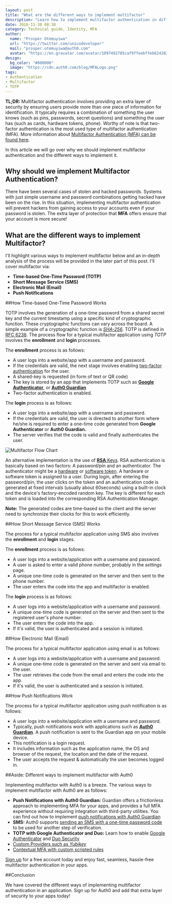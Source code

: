 ```yaml
---
layout: post
title: "What are the different ways to implement multifactor"
description: "Learn how to implement multifactor authentication in different ways!"
date: 2016-11-30 08:30
category: Technical guide, Identity, MFA
author:
  name: "Prosper Otemuyiwa"
  url: "https://twitter.com/unicodeveloper"
  mail: "prosper.otemuyiwa@auth0.com"
  avatar: "https://en.gravatar.com/avatar/1097492785caf9ffeebffeb624202d8f?s=200"
design:
  bg_color: "#000000"
  image: "https://cdn.auth0.com/blog/MFALogo.png"
tags:
- Authentication
- Multifactor
- TOTP
---
```


**TL;DR:** Multifactor authentication involves providing an extra layer of security by ensuring users provide more than one piece of information for identification. It typically requires a combination of something the user knows (such as pins, passwords, secret questions) and something the user has (such as cards, hardware tokens, phone). Worthy of note is that two-factor authentication is the most used type of multifactor authentication (MFA). More information about [Multifactor Authentication (MFA) can be found here](https://auth0.com/docs/multifactor-authentication).

In this article we will go over why we should implement multifactor authentication and the different ways to implement it.

## Why should we implement Multifactor Authentication?

There have been several cases of stolen and hacked passwords. Systems with just simple username and password combinations getting hacked have been on the rise. In this situation, implementing multifactor authentication will prevent hackers from gaining access to your accounts even if your password is stolen. The extra layer of protection that **MFA** offers ensure that your account is more secure!

## What are the different ways to implement Multifactor?

I'll highlight various ways to implement multifactor below and an in-depth analysis of the process will be provided in the later part of this post. I'll cover multifactor via:

* **Time-based One-Time Password (TOTP)**
* **Short Message Service (SMS)**
* **Electronic Mail (Email)**
* **Push Notifications**

##How Time-based One-Time Password Works

TOTP involves the generation of a one-time password from a shared secret key and the current timestamp using a specific kind of cryptographic function. These cryptographic functions can vary across the board. A simple example of a cryptographic function is [*SHA-256*](https://en.wikipedia.org/wiki/SHA-2). TOTP is defined in [RFC 6238](https://tools.ietf.org/html/rfc6238). The process flow for a typical multifactor application using *TOTP* involves the **enrollment** and **login** processes.

The **enrollment** process is as follows:

* A user logs into a website/app with a username and password.
* If the credentials are valid, the next stage involves enabling [two-factor authentication](https://auth0.com/learn/two-factor-authentication/) for the user.
* A shared-key is requested (in form of text or QR code)
* The key is stored by an app that implements TOTP such as [**Google Authenticator**](https://play.google.com/store/apps/details?id=com.google.android.apps.authenticator2&hl=en), or [**Auth0 Guardian**](https://auth0.com/blog/announcing-Auth0-Guardian-a-new-way-to-login/)
* Two-factor authentication is enabled.

The **login** process is as follows:

* A user logs into a website/app with a username and password.
* If the credentials are valid, the user is directed to another form where he/she is required to enter a one-time code generated from **Google Authenticator** or **Auth0 Guardian.**
* The server verifies that the code is valid and finally authenticates the user.

![Multifactor Flow Chart](https://cdn.auth0.com/blog/twofa/Flowchart.png)

An alternative implementation is the use of [**RSA** Keys](https://tools.ietf.org/html/draft-rsa-dsa-sha2-256-03). RSA authentication is basically based on two factors: A password/pin and an authenticator. The authenticator might be a [hardware](http://hitachi-id.com/concepts/hardware_token.html) or [software token](https://en.wikipedia.org/wiki/Software_token). A hardware or software token is assigned to a user. During login, after entering the password/pin, the user clicks on the token and an authentication code is generated at fixed intervals (usually about 60seconds) using a built-in clock and the device's factory-encoded random key. The key is different for each token and is loaded into the corresponding RSA Authentication Manager.

**Note:** The generated codes are time-based so the client and the server need to synchronize their clocks for this to work efficiently.

##How Short Message Service (SMS) Works

The process for a typical multifactor application using SMS also involves the **enrollment** and **login** stages.

The **enrollment** process is as follows:

* A user logs into a website/application with a username and password.
* A user is asked to enter a valid phone number, probably in the *settings* page.
* A unique one-time code is generated on the server and then sent to the phone number.
* The user enters the code into the app and multifactor is enabled.

The **login** process is as follows:

* A user logs into a website/application with a username and password.
* A unique one-time code is generated on the server and then sent to the registered user's phone number.
* The user enters the code into the app.
* If it's valid, the user is authenticated and a session is initiated.

##How Electronic Mail (Email)

The process for a typical multifactor application using email is as follows:

* A user logs into a website/application with a username and password.
* A unique one-time code is generated on the server and sent via email to the user.
* The user retrieves the code from the email and enters the code into the app.
* If it's valid, the user is authenticated and a session is initiated.

##How Push Notifications Work

The process for a typical multifactor application using push notification is as follows:

* A user logs into a website/application with a username and password.
* Typically, push notifications work with applications such as [**Auth0 Guardian**](https://auth0.com/blog/announcing-Auth0-Guardian-a-new-way-to-login/). A push notification is sent to the Guardian app on your mobile device.
* This notification is a login request.
* It includes information such as the application name, the OS and browser of the request, the location and the date of the request.
* The user accepts the request & automatically the user becomes logged in.

##Aside: Different ways to implement multifactor with Auth0

Implementing multifactor with Auth0 is a breeze. The various ways to implement multifactor with Auth0 are as follows:

* **Push Notifications with Auth0 Guardian:** Guardian offers a frictionless approach to implementing MFA for your apps, and provides a full MFA experience without requiring integration with third-party utilities. You can find out how to implement [push notifications with Auth0 Guardian](https://auth0.com/docs/multifactor-authentication/guardian)
* **SMS:** Auth0 supports [sending an SMS with a one-time password code](https://auth0.com/docs/multifactor-authentication/guardian/admin-guide#support-for-sms) to be used for another step of verification.
* **TOTP with Google Authenticator and Duo:** Learn how to enable [Google Authenticator](https://auth0.com/docs/multifactor-authentication/google-authenticator) and [Duo Security](https://auth0.com/docs/multifactor-authentication/duo)
* [Custom Providers such as *Yubikey*](https://auth0.com/docs/multifactor-authentication/yubikey)
* [Contextual MFA with custom scripted rules](https://auth0.com/docs/multifactor-authentication#mfa-using-custom-rules)

[Sign up](javascript:signup\(\)) for a free account today and enjoy fast, seamless, hassle-free multifactor authentication in your apps.

##Conclusion

We have covered the different ways of implementing multifactor authentication in an application. Sign up for Auth0 and add that extra layer of security to your apps today!
